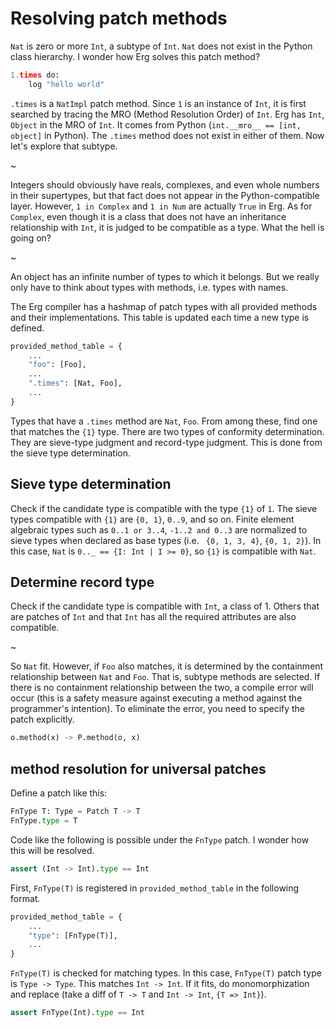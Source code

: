 # Resolving patch methods

`Nat` is zero or more `Int`, a subtype of `Int`.
`Nat` does not exist in the Python class hierarchy. I wonder how Erg solves this patch method?

```python
1.times do:
    log "hello world"
```

`.times` is a `NatImpl` patch method.
Since `1` is an instance of `Int`, it is first searched by tracing the MRO (Method Resolution Order) of `Int`.
Erg has `Int`, `Object` in the MRO of `Int`. It comes from Python (`int.__mro__ == [int, object]` in Python).
The `.times` method does not exist in either of them. Now let's explore that subtype.

~

Integers should obviously have reals, complexes, and even whole numbers in their supertypes, but that fact does not appear in the Python-compatible layer.
However, `1 in Complex` and `1 in Num` are actually `True` in Erg.
As for `Complex`, even though it is a class that does not have an inheritance relationship with `Int`, it is judged to be compatible as a type. What the hell is going on?

~

An object has an infinite number of types to which it belongs.
But we really only have to think about types with methods, i.e. types with names.

The Erg compiler has a hashmap of patch types with all provided methods and their implementations.
This table is updated each time a new type is defined.

```python
provided_method_table = {
    ...
    "foo": [Foo],
    ...
    ".times": [Nat, Foo],
    ...
}
```

Types that have a `.times` method are `Nat`, `Foo`. From among these, find one that matches the `{1}` type.
There are two types of conformity determination. They are sieve-type judgment and record-type judgment. This is done from the sieve type determination.

## Sieve type determination

Check if the candidate type is compatible with the type `{1}` of `1`. The sieve types compatible with `{1}` are `{0, 1}`, `0..9`, and so on.
Finite element algebraic types such as `0..1 or 3..4`, `-1..2 and 0..3` are normalized to sieve types when declared as base types (i.e. ` {0, 1, 3, 4}`, `{0, 1, 2}`).
In this case, `Nat` is `0.._ == {I: Int | I >= 0}`, so `{1}` is compatible with `Nat`.

## Determine record type

Check if the candidate type is compatible with `Int`, a class of 1.
Others that are patches of `Int` and that `Int` has all the required attributes are also compatible.

~

So `Nat` fit. However, if `Foo` also matches, it is determined by the containment relationship between `Nat` and `Foo`.
That is, subtype methods are selected.
If there is no containment relationship between the two, a compile error will occur (this is a safety measure against executing a method against the programmer's intention).
To eliminate the error, you need to specify the patch explicitly.

```python
o.method(x) -> P.method(o, x)
```

## method resolution for universal patches

Define a patch like this:

```python
FnType T: Type = Patch T -> T
FnType.type = T
```

Code like the following is possible under the `FnType` patch. I wonder how this will be resolved.

```python
assert (Int -> Int).type == Int
```

First, `FnType(T)` is registered in `provided_method_table` in the following format.

```python
provided_method_table = {
    ...
    "type": [FnType(T)],
    ...
}
```

`FnType(T)` is checked for matching types. In this case, `FnType(T)` patch type is `Type -> Type`.
This matches `Int -> Int`. If it fits, do monomorphization and replace (take a diff of `T -> T` and `Int -> Int`, `{T => Int}`).

```python
assert FnType(Int).type == Int
```
